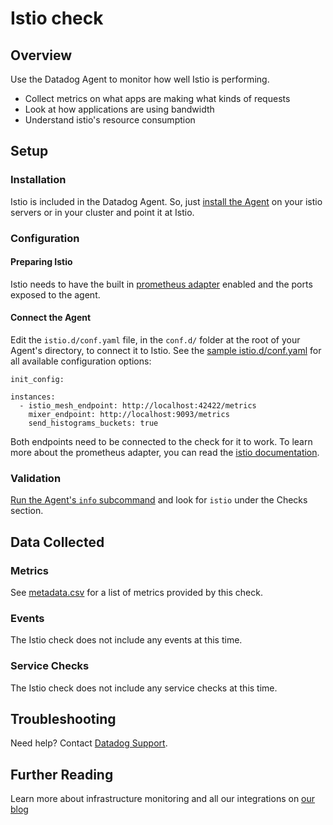 # Istio check

## Overview

Use the Datadog Agent to monitor how well Istio is performing.

* Collect metrics on what apps are making what kinds of requests
* Look at how applications are using bandwidth
* Understand istio's resource consumption

## Setup

### Installation

Istio is included in the Datadog Agent. So, just [install the Agent][1] on your istio servers or in your cluster and point it at Istio.

### Configuration

#### Preparing Istio

Istio needs to have the built in [prometheus adapter][2] enabled and the ports exposed to the agent.

#### Connect the Agent

Edit the `istio.d/conf.yaml` file, in the `conf.d/` folder at the root of your Agent's directory, to connect it to Istio. See the [sample istio.d/conf.yaml][3] for all available configuration options:

```
init_config:

instances:
  - istio_mesh_endpoint: http://localhost:42422/metrics
    mixer_endpoint: http://localhost:9093/metrics
    send_histograms_buckets: true
```

Both endpoints need to be connected to the check for it to work. To learn more about the prometheus adapter, you can read the [istio documentation][4].

### Validation

[Run the Agent's `info` subcommand][5] and look for `istio` under the Checks section.

## Data Collected

### Metrics

See [metadata.csv][6] for a list of metrics provided by this check.

### Events
The Istio check does not include any events at this time.

### Service Checks
The Istio check does not include any service checks at this time.

## Troubleshooting
Need help? Contact [Datadog Support][7].

## Further Reading
Learn more about infrastructure monitoring and all our integrations on [our blog][8]

[1]: https://app.datadoghq.com/account/settings#agent
[2]: https://istio.io/docs/tasks/telemetry/querying-metrics.html#about-the-prometheus-add-on
[3]: https://github.com/DataDog/integrations-core/blob/master/istio/conf.yaml.example
[4]: https://istio.io/docs/tasks/telemetry/querying-metrics.html#about-the-prometheus-add-on
[5]: https://docs.datadoghq.com/agent/faq/agent-status-and-information/
[6]: https://github.com/DataDog/integrations-core/blob/master/istio/metadata.csv
[7]: http://docs.datadoghq.com/help/
[8]: https://www.datadoghq.com/blog/
